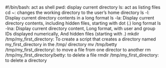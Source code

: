 #!/bin/bash: act as shell
pwd: display current directory
ls: act as listing files
cd ~: changes the working directory to the user’s home directory
ls -l: Display current directory contents in a long format
ls -la: Display current directory contents, including hidden files, starting with dot (.) long format
ls -lna: Display current directory content, Long format, with user and group IDs displayed numerically, And hidden files (starting with .)
mkdir /tmp/my_first_directory: To create a script that creates a directory named my_first_directory in the /tmp/ directory
mv /tmp/betty /tmp/my_first_directory/: to move a file from one director to another
rm /tmp/my_first_directory/betty: to delete a file
rmdir /tmp/my_first_directory: to delete a directory

